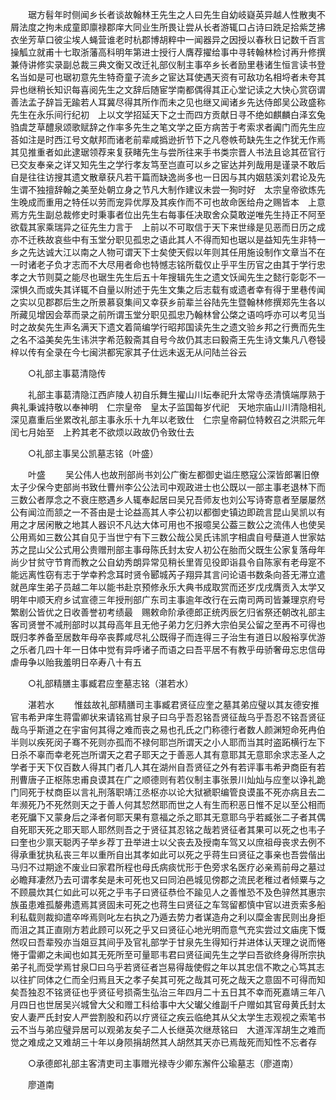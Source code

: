 <!-- { "loadSidebar": true } -->
　　琚方髫年时侧闻乡长者谈故翰林王先生之人曰先生自幼岐嶷英异越人性散夷不屑法度之拘未成童即廪禄郡庠大同业生所畏让尝从长者游辄口占诗曰跣足拾紫芝拂衣坐芳草口彼尘埃人蝇营谁老时杭郡博胡粹中一闻器异之因授以春秋日记数千百言操觚立就甫十七取浙藩高科明年第进士授行人膺荐擢给事中寻转翰林检讨再升修撰兼侍讲修实录副总裁三典文衡又改迁礼部仪制主事卒乡长者励里巷诸生恒言读书登名当如是可也琚初意先生特奇童子流乡之宦达耳使遇天资有可敌功名相埒者未夸其异也继稍长知识每喜阅先生之文辞后随宦学南都偶得其正心堂记读之大快心赏窃谓善法孟子辞旨无踰若人耳冀尽得其所作而未之见也继又闻诸乡先达侍郎吴公政盛称先生在永乐间行纪初　上以文学招延天下之士而四方贡献日寻不绝如麒麟白泽玄兔驺虞芝草醴泉颂歌赋辞之作率多先生之笔文学之臣方病苦于考索求者阗门而先生应荅如注是时西江号文献邦而诸老前辈咸撝逊折节下之凡卷帙苟缺先生之作犹无作焉其见推重者如此逮琚领荐来复获睹先生与尝所往来手书类宗晋人书法且谂其莅官行已交友奉亲之详又知先生之学行孝友笃至岂直可以乡之宦达并列哉用是谨录不敢后自是往往访搜其遗文散章获凡若干篇而缺逸尚多也一日因与其内姻慈溪刘君论及先生谓不独擅辞翰之美至处朝立身之节凡大制作建议未尝一狥时好　太宗皇帝欲炼先生晚成而重用之特任以劳而宠异优厚及其疾作而不可也故命医给舟之赐皆本　上意焉方先生副总裁修史时秉事者位出先生右每事任决取舍众莫敢逆唯先生持正不阿至欲载其家乘瑞异之征先生力言于　上前以不可取信于天下来世缘是见恶而日历之成亦不迁秩故哀些中有玉堂分职见孤忠之语此其人不得而知也琚以是益知先生非特一乡之先达诚大江以南之人物可谓天下士矣使天假以年则其任用施设制作文章当不在一时诸老子负才志而不大尽用者命也特憾志铭所载仅止乎平生历官之由其于学行忠孝之大节则莫之能尽也琚生先生后五十年搜辑先生之遗文饫闻先生之懿行彰彰不一深惧久而或失其详辄不自量以附述于先生文集之后志载有或遗者幸有得于里巷传闻之实以见郡郡后生之所景慕裒集间又幸获乡前辈兰谷陆先生暨翰林修撰郑先生各以所藏见增因会萃而录之前所谓玉堂分职见孤忠乃翰林曾公棨之语呜呼亦可以考见当时之故矣先生声名满天下遗文着简编学行昭邦国读先生之遗文验乡邦之行赉而先生之名不溢美矣先生讳洪字希范毅斋其自号今故仍其志曰毅斋王先生诗文集凡八卷锓梓以传有全录在今七闽洪都宪家其子仕远未返无从问陆兰谷云 

　　○礼部主事葛清隐传 

　　礼部主事葛清隐江西庐陵人初自乐舞生擢山川坛奉祀升太常寺丞清慎端厚熟于典礼秉诚持敬以奉神明　仁宗皇帝　皇太子监国每岁代祀　天地宗庙山川清隐相礼深见嘉重后坐累改礼部主事永乐十九年以老致仕　仁宗皇帝嗣位特敕召之洪熙元年闰七月始至　上矜其老不欲烦以政故仍令致仕去 

　　○礼部主事吴公凯墓志铭（叶盛） 

　　叶盛 
　　吴公伟人也故刑部尚书刘公广衡左都御史谥庄愍寇公深皆郎署旧僚太子少保今吏部尚书致仕曹州李公公法司中观政进士也公既以一部主事老退林下而三数公者厚念之不衰庄愍遇乡人辄奉起居曰吴兄吾师友也刘公写诗寄意者至屡屡然公有闻泣而颔之一不荅由是士论益高其人李公初以都御史镇边即疏言昆山吴凯以有用之才居闲散之地其人器识不凡达大体可用也不报噫吴公葢三数公之流伟人也使吴公用焉如三数公其自见于当世宁有下三数公哉公吴氏讳凯字相虞自号蘖道人世家姑苏之昆山父公式用公贵赠刑部主事母陈氏封太安人初公在胎而父既生公家复落母年尚少甘贫守节育而教之公自幼秀朗异常见稍长里胥见役即诣县令自陈家有老母寔不能远离性窃有志于学幸矜念耳时贤令郾城芮子翔异其言问论语书数条向荅无滞立遣就邑庠生弟子员越二年以能书赴京预修永乐大典书成取赏而还岁戊戌膺贡入太学又明年中顺天府乡试宣德三年授刑部广东司主事逾年改行在云南司两司皆兼理京府号繁剧公皆优之日收善誉初考绩最　赐敕命阶承德郎正统丙辰乞归省祭还朝改礼部主客司贤誉不减刑部时以其母高年且无他子弟力乞归养大宗伯吴公留之至再不可得也既归孝养备至居数年母卒丧葬咸尽礼公既得子而连得三子治生有道日以殷裕享优游之乐者几四十年一日体中觉有异呼诸子而语之曰吾平居不有教乎毋骄奢毋忘忠信毋虐毋争以贻我羞明日卒寿八十有五 

　　○礼部精膳主事臧君应奎墓志铭（湛若水） 

　　湛若水 
　　惟兹故礼部精膳司主事臧君贤征应奎之墓其弟应璧以其友德安推官韦希尹庠生蒋雷卿状来请铭焉甘泉子曰乌乎吾忍铭吾贤征哉乌乎吾忍不铭吾贤征哉乌乎斯道之在宇宙何其得之难而丧之易也孔氏之门称德行者数人颜渊短命死冉伯半则以疾死闵子骞不死则亦孤而不禄何耶岂所谓天之小人耶而当其时盗跖横行左下日杀不辜而幸老死岂所谓天之君子耶天之于善恶人其有意耶其无意耶余求志圣人之学者于天下仅百数人得其门者几人其在湖州自吾贤征之外有若评事韦希尹商臣有若刑曹唐子正枢陈忠甫良谟其在广之顺德则有若仪制主事张景川灿灿与应奎以诤礼跪门同死于杖商臣以言礼刑落职靖江丞枢亦以论大狱褫职编管良谟虽不死亦病且去二年濒死乃不死然则天之于善人何其恝然耶而世之人有生而积恶日惟不足以至公相而老死牖下又蒙身后之泽者何耶天果有意福之杀之耶其无意耶乌乎若臧张二子者其偶自死耶天死之耶天耶人耶然则吾之于贤征其忍铭之哉若贤征者其果可以死之也韦子曰奎也少禀天聪丙子举乡荐丁丑举进士以父丧去及授南车驾又以庶祖母丧求去例不得承重犹执私丧三年以重所自出其孝如此可以死之乎蒋生曰贤征之事亲也吾尝偕出马归不过期途不废业曰家君所程也母氏病痰忧形于色旁求名医疗必亲焉前母之墓过必瞻拜凄然乃去可谓孝矣是未可死也又曰同泊邑城见傍郡之流民老稚过者倾粟与之不顾晨炊其仁如此可以死之乎韦子曰贤征恭俭不踰见人之善惟恐不及色骍然其惠宗族虽患难孤嫠弗遗焉其贤固未可死之也蒋生曰贤征之车驾留都慎中官以进贡索多船利私载则裁抑遣卒哗焉则叱左右执之乃遁去势力者谋造舟之利以糜金害民则出身拒而沮之其正直刚方若此顾可以死之乎又曰贤征心地光明而意气充实尝过文庙庑下慨然叹曰吾辈殁亦当爼豆其间乎及官礼部学于甘泉先生得知行并进体认天理之说而惓惓于雷卿之未闻也如其无死所至可量耶韦君曰贤征闻先生之学曰吾欲终身得所宗执弟子礼而受学焉甘泉□曰乌乎若贤征者岂易得哉使假之年以其忠信不欺之心笃其志以往扩同体之仁而全归焉且天之孝子矣其可死之哉其可死之哉天之意固不可得而知矣吾独忍不铭贤征也乎贤征号损斋生弘治三年四月二十五日其不幸而死嘉靖三年八月四日也世居吴兴城曾大父和赠工科给事中大父瓛父维副千户赠如其官母黄氏封太安人妻严氏封安人严尝割股和药以疗贤征之疾云临绝其从父太学生志观视之索笔书云不当与弟应璧异居可以观弟友矣子二人长继英次继荩铭曰　大道浑浑胡生之难而觉之难成之又难胡三十年以身陨捐胡然其人胡然其天亦已焉哉死而知性不忘者存 

　　○承德郎礼部主客清吏司主事赠光禄寺少卿东澥仵公瑜墓志（廖道南） 

　　廖道南 
